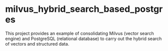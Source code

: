 # milvus_hybrid_search_based_postgres
This project provides an example of consolidating Milvus (vector search engine) and PostgreSQL (relational database) to carry out the hybrid search of vectors and structured data.

